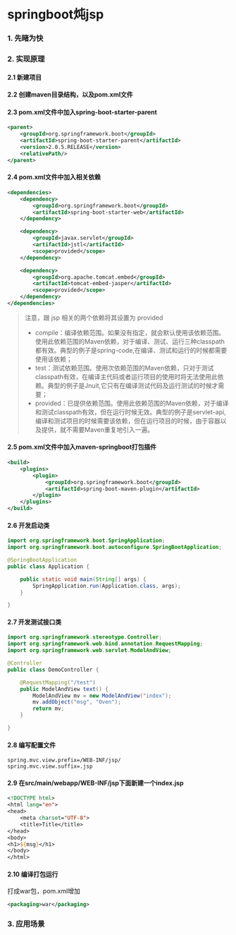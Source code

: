 # springboot炖jsp
### 1. 先睹为快
### 2. 实现原理
#### 2.1 新建项目
#### 2.2 创建maven目录结构，以及pom.xml文件
#### 2.3 pom.xml文件中加入spring-boot-starter-parent
```xml
<parent>
    <groupId>org.springframework.boot</groupId>
    <artifactId>spring-boot-starter-parent</artifactId>
    <version>2.0.5.RELEASE</version>
    <relativePath/>
</parent>
```
#### 2.4 pom.xml文件中加入相关依赖
```xml
<dependencies>
    <dependency>
        <groupId>org.springframework.boot</groupId>
        <artifactId>spring-boot-starter-web</artifactId>
    </dependency>

    <dependency>
        <groupId>javax.servlet</groupId>
        <artifactId>jstl</artifactId>
        <scope>provided</scope>
    </dependency>

    <dependency>
        <groupId>org.apache.tomcat.embed</groupId>
        <artifactId>tomcat-embed-jasper</artifactId>
        <scope>provided</scope>
    </dependency>
</dependencies>
```
> 注意，跟 jsp 相关的两个依赖将其设置为 <scope>provided</scope>
>
> - compile：编译依赖范围。如果没有指定，就会默认使用该依赖范围。使用此依赖范围的Maven依赖，对于编译、测试、运行三种classpath都有效。典型的例子是spring-code,在编译、测试和运行的时候都需要使用该依赖；
> - test：测试依赖范围。使用次依赖范围的Maven依赖，只对于测试classpath有效，在编译主代码或者运行项目的使用时将无法使用此依赖。典型的例子是Jnuit,它只有在编译测试代码及运行测试的时候才需要；
> - provided：已提供依赖范围。使用此依赖范围的Maven依赖，对于编译和测试classpath有效，但在运行时候无效。典型的例子是servlet-api,编译和测试项目的时候需要该依赖，但在运行项目的时候，由于容器以及提供，就不需要Maven重复地引入一遍。
#### 2.5 pom.xml文件中加入maven-springboot打包插件
```xml
<build>
    <plugins>
        <plugin>
            <groupId>org.springframework.boot</groupId>
            <artifactId>spring-boot-maven-plugin</artifactId>
        </plugin>
    </plugins>
</build>
```
#### 2.6 开发启动类
```java
import org.springframework.boot.SpringApplication;
import org.springframework.boot.autoconfigure.SpringBootApplication;

@SpringBootApplication
public class Application {

    public static void main(String[] args) {
        SpringApplication.run(Application.class, args);
    }

}
```
#### 2.7 开发测试接口类
```java
import org.springframework.stereotype.Controller;
import org.springframework.web.bind.annotation.RequestMapping;
import org.springframework.web.servlet.ModelAndView;

@Controller
public class DemoController {

    @RequestMapping("/test")
    public ModelAndView text() {
        ModelAndView mv = new ModelAndView("index");
        mv.addObject("msg", "Oven");
        return mv;
    }

}
```
#### 2.8 编写配置文件
```properties
spring.mvc.view.prefix=/WEB-INF/jsp/
spring.mvc.view.suffix=.jsp
```
#### 2.9 在src/main/webapp/WEB-INF/jsp下面新建一个index.jsp
```jsp
<!DOCTYPE html>
<html lang="en">
<head>
    <meta charset="UTF-8">
    <title>Title</title>
</head>
<body>
<h1>${msg}</h1>
</body>
</html>
```
#### 2.10 编译打包运行
打成war包，pom.xml增加
```xml
<packaging>war</packaging>
```
### 3. 应用场景